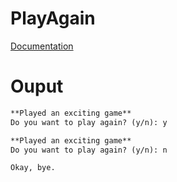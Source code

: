 # PlayAgain

[Documentation](../docs/Chapter2/PlayAgain/)

# Ouput

```txt
**Played an exciting game**
Do you want to play again? (y/n): y

**Played an exciting game**
Do you want to play again? (y/n): n

Okay, bye.
```